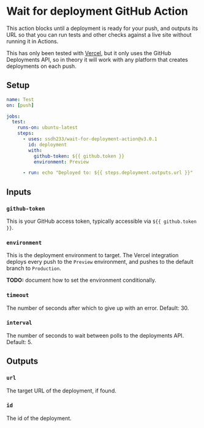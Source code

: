 # Wait for deployment GitHub Action

This action blocks until a deployment is ready for your push, and outputs its
URL so that you can run tests and other checks against a live site without
running it in Actions.

This has only been tested with [Vercel](https://vercel.com), but it only uses
the GitHub Deployments API, so in theory it will work with any platform that
creates deployments on each push.

## Setup

```yml
name: Test
on: [push]

jobs:
  test:
    runs-on: ubuntu-latest
    steps:
      - uses: ssdh233/wait-for-deployment-action@v3.0.1
        id: deployment
        with:
          github-token: ${{ github.token }}
          environment: Preview

      - run: echo "Deployed to: ${{ steps.deployment.outputs.url }}"
```

## Inputs

### `github-token`
This is your GitHub access token, typically accessible via `${{ github.token }}`.

### `environment`
This is the deployment environment to target. The Vercel integration deploys
every push to the `Preview` environment, and pushes to the default branch to
`Production`.

**TODO:** document how to set the environment conditionally.

### `timeout`
The number of seconds after which to give up with an error. Default: 30.

### `interval`
The number of seconds to wait between polls to the deployments API. Default: 5.

## Outputs

### `url`
The target URL of the deployment, if found.

### `id`
The id of the deployment.
